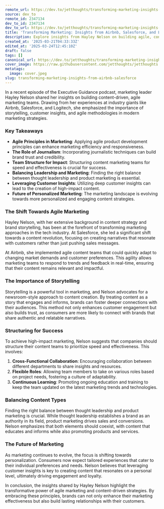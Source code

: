 ```yaml
---
remote_url: https://dev.to/jetthoughts/transforming-marketing-insights-from-airbnb-salesforce-and-logitech-3c25
source: dev_to
remote_id: 2347134
dev_to_id: 2347134
dev_to_url: https://dev.to/jetthoughts/transforming-marketing-insights-from-airbnb-salesforce-and-logitech-3c25
title: 'Transforming Marketing: Insights from Airbnb, Salesforce, and Logitech'
description: Explore insights from Hayley Nelson on building agile, content-driven marketing teams at Airbnb, Salesforce, and Logitech, focusing on storytelling, customer insights, and modern marketing strategies.
created_at: '2025-03-21T04:33:33Z'
edited_at: '2025-03-24T12:45:10Z'
draft: false
tags: []
canonical_url: https://dev.to/jetthoughts/transforming-marketing-insights-from-airbnb-salesforce-and-logitech-3c25
cover_image: https://raw.githubusercontent.com/jetthoughts/jetthoughts.github.io/master/content/blog/transforming-marketing-insights-from-airbnb-salesforce/cover.jpeg
metatags:
  image: cover.jpeg
slug: transforming-marketing-insights-from-airbnb-salesforce
---
```

In a recent episode of the Executive Guidance podcast, marketing leader Hayley Nelson shared her insights on building content-driven, agile marketing teams. Drawing from her experiences at industry giants like Airbnb, Salesforce, and Logitech, she emphasized the importance of storytelling, customer insights, and agile methodologies in modern marketing strategies.

### Key Takeaways

*   **Agile Principles in Marketing**: Applying agile product development principles can enhance marketing efficiency and responsiveness.
*   **The Role of Journalism**: Incorporating journalistic techniques can build brand trust and credibility.
*   **Team Structure for Impact**: Structuring content marketing teams for speed and effectiveness is crucial for success.
*   **Balancing Leadership and Marketing**: Finding the right balance between thought leadership and product marketing is essential.
*   **Leveraging Customer Insights**: Utilizing deep customer insights can lead to the creation of high-impact content.
*   **Future of Personalized Marketing**: The marketing landscape is evolving towards more personalized and engaging content strategies.

### The Shift Towards Agile Marketing

Hayley Nelson, with her extensive background in content strategy and brand storytelling, has been at the forefront of transforming marketing approaches in the tech industry. At Salesforce, she led a significant shift towards a content revolution, focusing on creating narratives that resonate with customers rather than just pushing sales messages.

At Airbnb, she implemented agile content teams that could quickly adapt to changing market demands and customer preferences. This agility allows marketing teams to respond to trends and feedback in real-time, ensuring that their content remains relevant and impactful.

### The Importance of Storytelling

Storytelling is a powerful tool in marketing, and Nelson advocates for a newsroom-style approach to content creation. By treating content as a story that engages and informs, brands can foster deeper connections with their audiences. This method not only enhances customer engagement but also builds trust, as consumers are more likely to connect with brands that share authentic and relatable narratives.

### Structuring for Success

To achieve high-impact marketing, Nelson suggests that companies should structure their content teams to prioritize speed and effectiveness. This involves:

1.  **Cross-Functional Collaboration**: Encouraging collaboration between different departments to share insights and resources.
2.  **Flexible Roles**: Allowing team members to take on various roles based on project needs, fostering a culture of adaptability.
3.  **Continuous Learning**: Promoting ongoing education and training to keep the team updated on the latest marketing trends and technologies.

### Balancing Content Types

Finding the right balance between thought leadership and product marketing is crucial. While thought leadership establishes a brand as an authority in its field, product marketing drives sales and conversions. Nelson emphasizes that both elements should coexist, with content that educates and informs while also promoting products and services.

### The Future of Marketing

As marketing continues to evolve, the focus is shifting towards personalization. Consumers now expect tailored experiences that cater to their individual preferences and needs. Nelson believes that leveraging customer insights is key to creating content that resonates on a personal level, ultimately driving engagement and loyalty.

In conclusion, the insights shared by Hayley Nelson highlight the transformative power of agile marketing and content-driven strategies. By embracing these principles, brands can not only enhance their marketing effectiveness but also build lasting relationships with their customers.